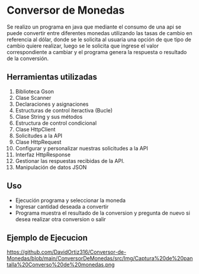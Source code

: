 # Conversor de Monedas

Se realizo un programa en java que mediante el consumo de una api se puede convertir entre diferentes monedas utilizando las tasas de cambio en referencia al dólar, donde se le solicita al usuaria una opción de que tipo de cambio quiere realizar, luego se le solicita que ingrese el valor correspondiente a cambiar y el programa genera la respuesta o resultado de la conversión.

## Herramientas utilizadas

1. Biblioteca Gson
2. Clase Scanner
3. Declaraciones y asignaciones
4. Estructuras de control iteractiva (Bucle)
5. Clase String y sus métodos
6. Estructura de control condicional
7. Clase HttpClient
8. Solicitudes a la API  
9. Clase HttpRequest
10. Configurar y personalizar nuestras solicitudes a la API
11. Interfaz HttpResponse
12. Gestionar las respuestas recibidas de la API.
13. Manipulación de datos JSON

## Uso

- Ejecución programa y seleccionar la moneda
- Ingresar cantidad deseada a convertir
- Programa muestra el resultado de la conversion y pregunta de nuevo si desea realizar otra conversion o salir

## Ejemplo de Ejecucion

 <https://github.com/DavidOrtiz316/Conversor-de-Monedas/blob/main/ConversorDeMonedas/src/Img/Captura%20de%20pantalla%20Converso%20de%20monedas.png>
